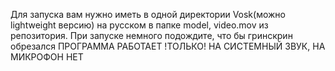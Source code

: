 
Для запуска вам нужно иметь в одной директории Vosk(можно lightweight версию) на русском в папке model, video.mov из репозитория.
При запуске немного подождите, что бы гринскрин обрезался
ПРОГРАММА РАБОТАЕТ !ТОЛЬКО! НА СИСТЕМНЫЙ ЗВУК, НА МИКРОФОН НЕТ
